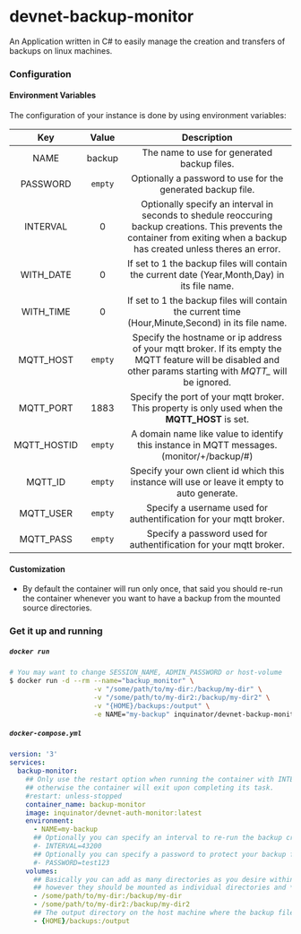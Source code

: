 # devnet-backup-monitor
An Application written in C# to easily manage the creation and transfers of backups on linux machines.


### Configuration

#### Environment Variables

The configuration of your instance is done by using environment variables:

| Key | Value | Description |
|:-----------------:|:----------------------------------------------:|:------------------------------------------------------------------------------------------------------------------------------------:|
| NAME | backup | The name to use for generated backup files. |
| PASSWORD | `empty` | Optionally a password to use for the generated backup file. |
| INTERVAL | 0 | Optionally specify an interval in seconds to shedule reoccuring backup creations. This prevents the container from exiting when a backup has created unless theres an error. |
| WITH_DATE | 0 | If set to 1 the backup files will contain the current date (Year,Month,Day) in its file name. |
| WITH_TIME | 0 | If set to 1 the backup files will contain the current time (Hour,Minute,Second) in its file name. |
| MQTT_HOST | `empty` | Specify the hostname or ip address of your mqtt broker. If its empty the MQTT feature will be disabled and other params starting with *MQTT_* will be ignored. |
| MQTT_PORT | 1883 | Specify the port of your mqtt broker. This property is only used when the **MQTT_HOST** is set. |
| MQTT_HOSTID | `empty` | A domain name like value to identify this instance in MQTT messages. (monitor/+/backup/#) |
| MQTT_ID | `empty` | Specify your own client id which this instance will use or leave it empty to auto generate. |
| MQTT_USER | `empty` | Specify a username used for authentification for your mqtt broker. |
| MQTT_PASS | `empty` | Specify a password used for authentification for your mqtt broker. |

#### Customization

- By default the container will run only once, that said you should re-run the container whenever you want to have a backup from the mounted source directories.

### Get it up and running

##### `docker run`

```bash
# You may want to change SESSION_NAME, ADMIN_PASSWORD or host-volume
$ docker run -d --rm --name="backup_monitor" \
                     -v "/some/path/to/my-dir:/backup/my-dir" \
                     -v "/some/path/to/my-dir2:/backup/my-dir2" \
                     -v "{HOME}/backups:/output" \
                     -e NAME="my-backup" inquinator/devnet-backup-monitor:latest
```

##### `docker-compose.yml`

```yml
version: '3'
services:
  backup-monitor:
    ## Only use the restart option when running the container with INTERVAL specified,
    ## otherwise the container will exit upon completing its task.
    #restart: unless-stopped
    container_name: backup-monitor
    image: inquinator/devnet-auth-monitor:latest
    environment:
      - NAME=my-backup
      ## Optionally you can specify an interval to re-run the backup creation every x seconds.
      #- INTERVAL=43200
      ## Optionally you can specify a password to protect your backup files.
      #- PASSWORD=test123
    volumes:
      ## Basically you can add as many directories as you desire within the */backup/* directory,
      ## however they should be mounted as individual directories and **not directly** as */backup/* 
      - /some/path/to/my-dir:/backup/my-dir
      - /some/path/to/my-dir2:/backup/my-dir2
      ## The output directory on the host machine where the backup files should be stored.
      - {HOME}/backups:/output
```